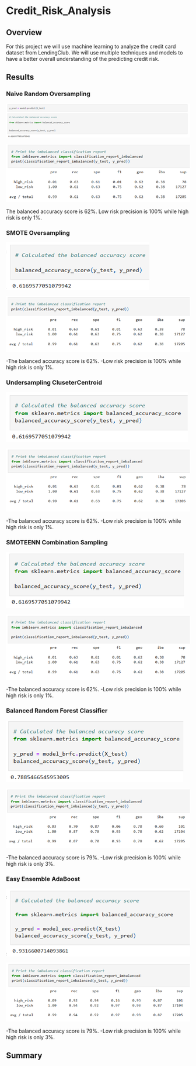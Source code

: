 # Credit_Risk_Analysis

## Overview

For this project we will use machine learning to analyze the credit card dataset from LendingClub. We will use multiple techniques and models to have a better overall understanding of the predicting credit risk.

## Results

### Naive Random Oversampling

![chart](Resources/1.PNG)

![chart](Resources/2.PNG)

The balanced accuracy score is 62%. Low risk precision is 100% while high risk is only 1%.

### SMOTE Oversampling

![chart](Resources/3.PNG)

![chart](Resources/4.PNG)

-The balanced accuracy score is 62%. 
-Low risk precision is 100% while high risk is only 1%.

### Undersampling CluseterCentroid

![chart](Resources/5.PNG)

![chart](Resources/6.PNG)

-The balanced accuracy score is 62%. 
-Low risk precision is 100% while high risk is only 1%.

### SMOTEENN Combination Sampling

![chart](Resources/7.PNG)

![chart](Resources/8.PNG)

-The balanced accuracy score is 62%. 
-Low risk precision is 100% while high risk is only 1%.

### Balanced Random Forest Classifier

![chart](Resources/9.PNG)

![chart](Resources/10.PNG)

-The balanced accuracy score is 79%. 
-Low risk precision is 100% while high risk is only 3%.

### Easy Ensemble AdaBoost

![chart](Resources/11.PNG)

![chart](Resources/12.PNG)

-The balanced accuracy score is 79%. 
-Low risk precision is 100% while high risk is only 3%.

## Summary

